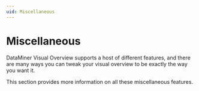 ```yaml
---
uid: Miscellaneous
---
```


# Miscellaneous

DataMiner Visual Overview supports a host of different features, and there are many ways you can tweak your visual overview to be exactly the way you want it.

This section provides more information on all these miscellaneous features.
